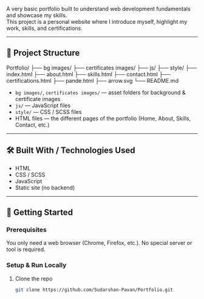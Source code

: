 A very basic portfolio built to understand web development fundamentals and showcase my skills.  
This project is a personal website where I introduce myself, highlight my work, skills, and certifications.

---

## 📁 Project Structure

Portfolio/
├── bg images/
├── certificates images/
├── js/
├── style/
├── index.html
├── about.html
├── skills.html
├── contact.html
├── certifications.html
├── pande.html
├── arrow.svg
└── README.md


- `bg images/`, `certificates images/` — asset folders for background & certificate images  
- `js/` — JavaScript files  
- `style/` — CSS / SCSS files  
- HTML files — the different pages of the portfolio (Home, About, Skills, Contact, etc.)

---

## 🛠 Built With / Technologies Used

- HTML  
- CSS / SCSS  
- JavaScript  
- Static site (no backend)  

---

## 🚀 Getting Started

### Prerequisites

You only need a web browser (Chrome, Firefox, etc.). No special server or tool is required.

### Setup & Run Locally

1. Clone the repo  
   ```bash
   git clone https://github.com/Sudarshan-Pavan/Portfolio.git
